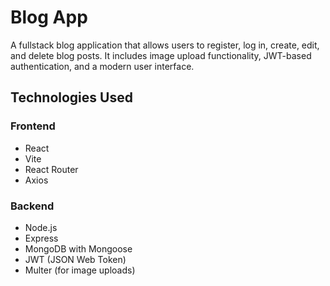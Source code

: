 # Blog App

A fullstack blog application that allows users to register, log in, create, edit, and delete blog posts. It includes image upload functionality, JWT-based authentication, and a modern user interface.

## Technologies Used

### Frontend
- React
- Vite
- React Router
- Axios

### Backend
- Node.js
- Express
- MongoDB with Mongoose
- JWT (JSON Web Token)
- Multer (for image uploads)
